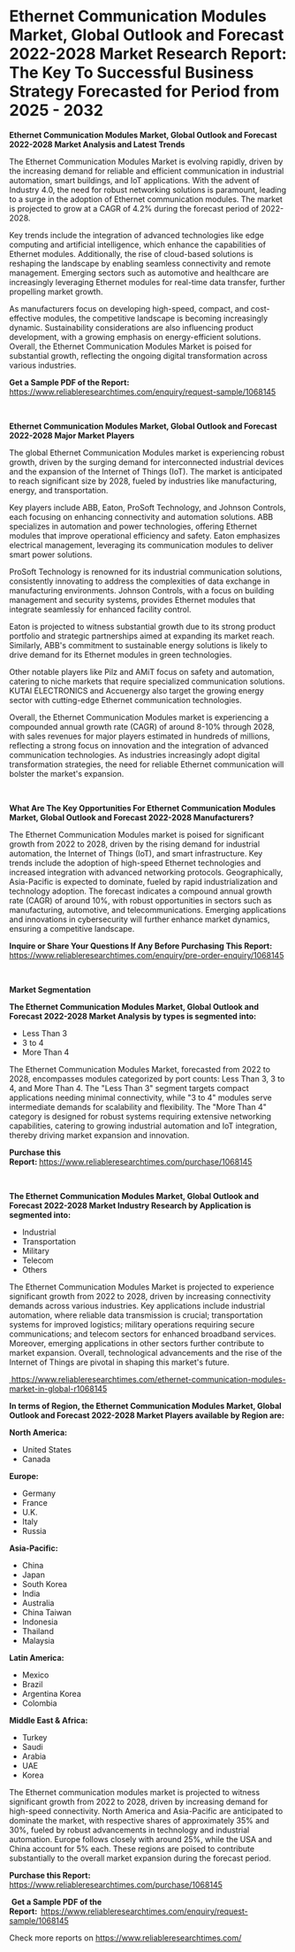 <p><h1>Ethernet Communication Modules Market, Global Outlook and Forecast 2022-2028 Market Research Report: The Key To Successful Business Strategy Forecasted for Period from 2025 - 2032</h1></p><p><strong>Ethernet Communication Modules Market, Global Outlook and Forecast 2022-2028 Market Analysis and Latest Trends</strong></p>
<p><p>The Ethernet Communication Modules Market is evolving rapidly, driven by the increasing demand for reliable and efficient communication in industrial automation, smart buildings, and IoT applications. With the advent of Industry 4.0, the need for robust networking solutions is paramount, leading to a surge in the adoption of Ethernet communication modules. The market is projected to grow at a CAGR of 4.2% during the forecast period of 2022-2028.</p><p>Key trends include the integration of advanced technologies like edge computing and artificial intelligence, which enhance the capabilities of Ethernet modules. Additionally, the rise of cloud-based solutions is reshaping the landscape by enabling seamless connectivity and remote management. Emerging sectors such as automotive and healthcare are increasingly leveraging Ethernet modules for real-time data transfer, further propelling market growth.</p><p>As manufacturers focus on developing high-speed, compact, and cost-effective modules, the competitive landscape is becoming increasingly dynamic. Sustainability considerations are also influencing product development, with a growing emphasis on energy-efficient solutions. Overall, the Ethernet Communication Modules Market is poised for substantial growth, reflecting the ongoing digital transformation across various industries.</p></p>
<p><strong>Get a Sample PDF of the Report:&nbsp;</strong> <a href="https://www.reliableresearchtimes.com/enquiry/request-sample/1068145?utm_campaign=2201&utm_medium=2&utm_source=Github&utm_content=ia&utm_term=21032025&utm_id=ethernet-communication-modules-market-global-outlook-and-forecast-2022-2028">https://www.reliableresearchtimes.com/enquiry/request-sample/1068145</a></p>
<p>&nbsp;</p>
<p><strong>Ethernet Communication Modules Market, Global Outlook and Forecast 2022-2028 Major Market Players</strong></p>
<p><p>The global Ethernet Communication Modules market is experiencing robust growth, driven by the surging demand for interconnected industrial devices and the expansion of the Internet of Things (IoT). The market is anticipated to reach significant size by 2028, fueled by industries like manufacturing, energy, and transportation.</p><p>Key players include ABB, Eaton, ProSoft Technology, and Johnson Controls, each focusing on enhancing connectivity and automation solutions. ABB specializes in automation and power technologies, offering Ethernet modules that improve operational efficiency and safety. Eaton emphasizes electrical management, leveraging its communication modules to deliver smart power solutions.</p><p>ProSoft Technology is renowned for its industrial communication solutions, consistently innovating to address the complexities of data exchange in manufacturing environments. Johnson Controls, with a focus on building management and security systems, provides Ethernet modules that integrate seamlessly for enhanced facility control.</p><p>Eaton is projected to witness substantial growth due to its strong product portfolio and strategic partnerships aimed at expanding its market reach. Similarly, ABB's commitment to sustainable energy solutions is likely to drive demand for its Ethernet modules in green technologies.</p><p>Other notable players like Pilz and AMiT focus on safety and automation, catering to niche markets that require specialized communication solutions. KUTAI ELECTRONICS and Accuenergy also target the growing energy sector with cutting-edge Ethernet communication technologies.</p><p>Overall, the Ethernet Communication Modules market is experiencing a compounded annual growth rate (CAGR) of around 8-10% through 2028, with sales revenues for major players estimated in hundreds of millions, reflecting a strong focus on innovation and the integration of advanced communication technologies. As industries increasingly adopt digital transformation strategies, the need for reliable Ethernet communication will bolster the market's expansion.</p></p>
<p>&nbsp;</p>
<p><strong>What Are The Key Opportunities For Ethernet Communication Modules Market, Global Outlook and Forecast 2022-2028 Manufacturers?</strong></p>
<p><p>The Ethernet Communication Modules market is poised for significant growth from 2022 to 2028, driven by the rising demand for industrial automation, the Internet of Things (IoT), and smart infrastructure. Key trends include the adoption of high-speed Ethernet technologies and increased integration with advanced networking protocols. Geographically, Asia-Pacific is expected to dominate, fueled by rapid industrialization and technology adoption. The forecast indicates a compound annual growth rate (CAGR) of around 10%, with robust opportunities in sectors such as manufacturing, automotive, and telecommunications. Emerging applications and innovations in cybersecurity will further enhance market dynamics, ensuring a competitive landscape.</p></p>
<p><strong>Inquire or Share Your Questions If Any Before Purchasing This Report:</strong> <a href="https://www.reliableresearchtimes.com/enquiry/pre-order-enquiry/1068145?utm_campaign=2201&utm_medium=2&utm_source=Github&utm_content=ia&utm_term=21032025&utm_id=ethernet-communication-modules-market-global-outlook-and-forecast-2022-2028">https://www.reliableresearchtimes.com/enquiry/pre-order-enquiry/1068145</a></p>
<p>&nbsp;</p>
<p><strong>Market Segmentation</strong></p>
<p><strong>The Ethernet Communication Modules Market, Global Outlook and Forecast 2022-2028 Market Analysis by types is segmented into:</strong></p>
<p><ul><li>Less Than 3</li><li>3 to 4</li><li>More Than 4</li></ul></p>
<p><p>The Ethernet Communication Modules Market, forecasted from 2022 to 2028, encompasses modules categorized by port counts: Less Than 3, 3 to 4, and More Than 4. The "Less Than 3" segment targets compact applications needing minimal connectivity, while "3 to 4" modules serve intermediate demands for scalability and flexibility. The "More Than 4" category is designed for robust systems requiring extensive networking capabilities, catering to growing industrial automation and IoT integration, thereby driving market expansion and innovation.</p></p>
<p><strong>Purchase this Report:&nbsp;</strong><a href="https://www.reliableresearchtimes.com/purchase/1068145?utm_campaign=2201&utm_medium=2&utm_source=Github&utm_content=ia&utm_term=21032025&utm_id=ethernet-communication-modules-market-global-outlook-and-forecast-2022-2028">https://www.reliableresearchtimes.com/purchase/1068145</a></p>
<p>&nbsp;</p>
<p><strong>The Ethernet Communication Modules Market, Global Outlook and Forecast 2022-2028 Market Industry Research by Application is segmented into:</strong></p>
<p><ul><li>Industrial</li><li>Transportation</li><li>Military</li><li>Telecom</li><li>Others</li></ul></p>
<p><p>The Ethernet Communication Modules Market is projected to experience significant growth from 2022 to 2028, driven by increasing connectivity demands across various industries. Key applications include industrial automation, where reliable data transmission is crucial; transportation systems for improved logistics; military operations requiring secure communications; and telecom sectors for enhanced broadband services. Moreover, emerging applications in other sectors further contribute to market expansion. Overall, technological advancements and the rise of the Internet of Things are pivotal in shaping this market's future.</p></p>
<p><a href="https://www.reliableresearchtimes.com/ethernet-communication-modules-market-in-global-r1068145?utm_campaign=2201&utm_medium=2&utm_source=Github&utm_content=ia&utm_term=21032025&utm_id=ethernet-communication-modules-market-global-outlook-and-forecast-2022-2028">&nbsp;https://www.reliableresearchtimes.com/ethernet-communication-modules-market-in-global-r1068145</a></p>
<p><strong>In terms of Region, the Ethernet Communication Modules Market, Global Outlook and Forecast 2022-2028 Market Players available by Region are:</strong></p>
<p>
    <p> <strong> North America: </strong>
        <ul>
            <li>United States</li>
            <li>Canada</li>
        </ul>
        </p> 
    <p> <strong> Europe: </strong>
        <ul>
            <li>Germany</li>
            <li>France</li>
            <li>U.K.</li>
            <li>Italy</li>
            <li>Russia</li>
        </ul>
        </p> 
    <p> <strong> Asia-Pacific: </strong>
        <ul>
            <li>China</li>
            <li>Japan</li>
            <li>South Korea</li>
            <li>India</li>
            <li>Australia</li>
            <li>China Taiwan</li>
            <li>Indonesia</li>
            <li>Thailand</li>
            <li>Malaysia</li>
        </ul>
        </p> 
    <p> <strong> Latin America: </strong>
        <ul>
            <li>Mexico</li>
            <li>Brazil</li>
            <li>Argentina Korea</li>
            <li>Colombia</li>
        </ul>
        </p> 
    <p> <strong> Middle East & Africa: </strong>
        <ul>
            <li>Turkey</li>
            <li>Saudi</li>
            <li>Arabia</li>
            <li>UAE</li>
            <li>Korea</li>
        </ul>
    </p>
    </p>
<p><p>The Ethernet communication modules market is projected to witness significant growth from 2022 to 2028, driven by increasing demand for high-speed connectivity. North America and Asia-Pacific are anticipated to dominate the market, with respective shares of approximately 35% and 30%, fueled by robust advancements in technology and industrial automation. Europe follows closely with around 25%, while the USA and China account for 5% each. These regions are poised to contribute substantially to the overall market expansion during the forecast period.</p></p>
<p><strong>Purchase this Report: </strong><a href="https://www.reliableresearchtimes.com/purchase/1068145?utm_campaign=2201&utm_medium=2&utm_source=Github&utm_content=ia&utm_term=21032025&utm_id=ethernet-communication-modules-market-global-outlook-and-forecast-2022-2028">https://www.reliableresearchtimes.com/purchase/1068145</a></p>
<p>&nbsp;<strong>Get a Sample PDF of the Report:&nbsp;&nbsp;</strong><a href="https://www.reliableresearchtimes.com/enquiry/request-sample/1068145?utm_campaign=2201&utm_medium=2&utm_source=Github&utm_content=ia&utm_term=21032025&utm_id=ethernet-communication-modules-market-global-outlook-and-forecast-2022-2028">https://www.reliableresearchtimes.com/enquiry/request-sample/1068145</a></p>
<p><strong></strong></p>
<p>Check more reports on <a href="https://www.reliableresearchtimes.com/?utm_campaign=2201&utm_medium=2&utm_source=Github&utm_content=ia&utm_term=21032025&utm_id=ethernet-communication-modules-market-global-outlook-and-forecast-2022-2028">https://www.reliableresearchtimes.com/</a></p>